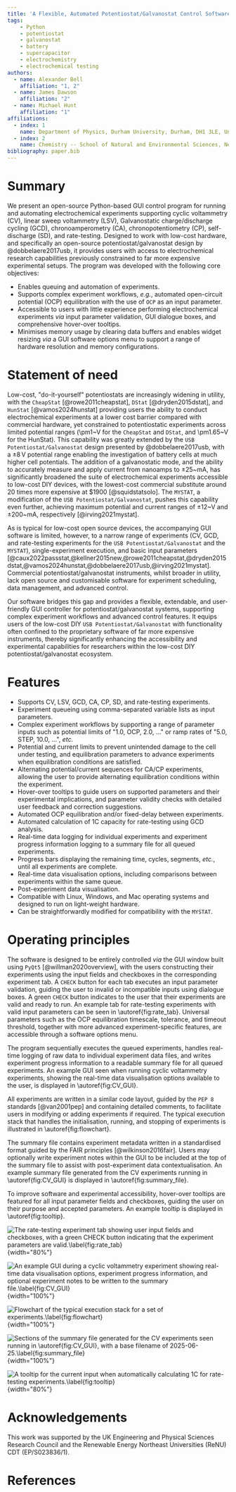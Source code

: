 ```yaml
---
title: 'A Flexible, Automated Potentiostat/Galvanostat Control Software for Electrochemical Testing'
tags:
    - Python
    - potentiostat
    - galvanostat
    - battery
    - supercapacitor
    - electrochemistry
    - electrochemical testing
authors:
  - name: Alexander Bell
    affiliation: "1, 2"
  - name: James Dawson
    affiliation: "2"
  - name: Michael Hunt
    affiliation: "1"
affiliations:
  - index: 1
    name: Department of Physics, Durham University, Durham, DH1 3LE, United Kingdom
  - index: 2
    name: Chemistry -- School of Natural and Environmental Sciences, Newcastle University, Newcastle upon Tyne, United Kingdom
bibliography: paper.bib
---
```


# Summary
We present an open-source Python-based GUI control program for running and automating electrochemical experiments supporting cyclic voltammetry (CV), linear sweep voltammetry (LSV), Galvanostatic charge/discharge cycling (GCD), chronoamperometry (CA), chronopotentiometry (CP), self-discharge (SD), and rate-testing. Designed to work with low-cost hardware, and specifically an open-source potentiostat/galvanostat design by @dobbelaere2017usb, it provides users with access to electrochemical research capabilities previously constrained to far more expensive experimental setups. The program was developed with the following core objectives:

- Enables queuing and automation of experiments.
- Supports complex experiment workflows, *e.g.*, automated open-circuit potential (OCP) equilibration with the use of `OCP` as an input parameter.
- Accessible to users with little experience performing electrochemical experiments *via* input parameter validation, GUI dialogue boxes, and comprehensive hover-over tooltips.
- Minimises memory usage by clearing data buffers and enables widget resizing *via* a GUI software options menu to support a range of hardware resolution and memory configurations.

# Statement of need
Low-cost, "do-it-yourself" potentiostats are increasingly widening in utility, with the `CheapStat` [@rowe2011cheapstat], `DStat` [@dryden2015dstat], and `HunStat` [@vamos2024hunstat] providing users the ability to conduct electrochemical experiments at a lower cost barrier compared with commercial hardware, yet constrained to potentiostatic experiments across limited potential ranges (\pm1~V for the `CheapStat` and `DStat`, and \pm1.65~V for the HunStat). This capability was greatly extended by the `USB Potentiostat/Galvanostat` design presented by @dobbelaere2017usb, with a $\pm 8\,\mathrm{V}$ potential range enabling the investigation of battery cells at much higher cell potentials. The addition of a galvanostatic mode, and the ability to accurately measure and apply current from nanoamps to $\pm$25~mA, has significantly broadened the suite of electrochemical experiments accessible to low-cost DIY devices, with the lowest-cost commercial substitute around 20 times more expensive at \$1900 [@squidstatsolo]. The `MYSTAT`, a modification of the `USB Potentiostat/Galvanostat`, pushes this capability even further, achieving maximum potential and current ranges of $\pm$12~V and $\pm$200~mA, respectively [@irving2021mystat].

As is typical for low-cost open source devices, the accompanying GUI software is limited, however, to a narrow range of experiments (CV, GCD, and rate-testing experiments for the `USB Potentiostat/Galvanostat` and the `MYSTAT`), single-experiment execution, and basic input parameters [@caux2022passstat,@kellner2015new,@rowe2011cheapstat,@dryden2015dstat,@vamos2024hunstat,@dobbelaere2017usb,@irving2021mystat]. Commercial potentiostat/galvanostat instruments, whilst broader in utility, lack open source and customisable software for experiment scheduling, data management, and advanced control. 

Our software bridges this gap and provides a flexible, extendable, and user-friendly GUI controller for potentiostat/galvanostat systems, supporting complex experiment workflows and advanced control features. It equips users of the low-cost DIY `USB Potentiostat/Galvanostat` with functionality often confined to the proprietary software of far more expensive instruments, thereby significantly enhancing the accessibility and experimental capabilities for researchers within the low-cost DIY potentiostat/galvanostat ecosystem.

# Features
- Supports CV, LSV, GCD, CA, CP, SD, and rate-testing experiments.
- Experiment queueing using comma-separated variable lists as input parameters.
- Complex experiment workflows by supporting a range of parameter inputs such as potential limits of "1.0, OCP, 2.0, ..." or ramp rates of "5.0, STEP, 10.0, ...", *etc.*
- Potential and current limits to prevent unintended damage to the cell under testing, and equilibration parameters to advance experiments when equilibration conditions are satisfied.
- Alternating potential/current sequences for CA/CP experiments, allowing the user to provide alternating equilibration conditions within the experiment.
- Hover-over tooltips to guide users on supported parameters and their experimental implications, and parameter validity checks with detailed user feedback and correction suggestions.
- Automated OCP equilibration and/or fixed-delay between experiments.
- Automated calculation of 1C capacity for rate-testing using GCD analysis.
- Real-time data logging for individual experiments and experiment progress information logging to a summary file for all queued experiments.
- Progress bars displaying the remaining time, cycles, segments, *etc.*, until all experiments are complete.
- Real-time data visualisation options, including comparisons between experiments within the same queue.
- Post-experiment data visualisation.
- Compatible with Linux, Windows, and Mac operating systems and designed to run on light-weight hardware.
- Can be straightforwardly modified for compatibility with the `MYSTAT`.

# Operating principles
The software is designed to be entirely controlled *via* the GUI window built using `PyQt5` [@willman2020overview], with the users constructing their experiments using the input fields and checkboxes in the corresponding experiment tab. A `CHECK` button for each tab executes an input parameter validation, guiding the user to invalid or incompatible inputs using dialogue boxes. A green `CHECK` button indicates to the user that their experiments are valid and ready to run. An example tab for rate-testing experiments with valid input parameters can be seen in \autoref{fig:rate_tab}. Universal parameters such as the OCP equilibration timescale, tolerance, and timeout threshold, together with more advanced experiment-specific features, are accessible through a software options menu.

The program sequentially executes the queued experiments, handles real-time logging of raw data to individual experiment data files, and writes experiment progress information to a readable summary file for all queued experiments. An example GUI seen when running cyclic voltammetry experiments, showing the real-time data visualisation options available to the user, is displayed in \autoref{fig:CV_GUI}.

All experiments are written in a similar code layout, guided by the `PEP 8` standards [@van2001pep] and containing detailed comments, to facilitate users in modifying or adding experiments if required. The typical execution stack that handles the initialisation, running, and stopping of experiments is illustrated in \autoref{fig:flowchart}.

The summary file contains experiment metadata written in a standardised format guided by the FAIR principles [@wilkinson2016fair]. Users may optionally write experiment notes within the GUI to be included at the top of the summary file to assist with post-experiment data contextualisation. An example summary file generated from the CV experiments running in \autoref{fig:CV_GUI} is displayed in \autoref{fig:summary_file}.

To improve software and experimental accessibility, hover-over tooltips are featured for all input parameter fields and checkboxes, guiding the user on their purpose and accepted parameters. An example tooltip is displayed in \autoref{fig:tooltip}.

![The rate-testing experiment tab showing user input fields and checkboxes, with a green `CHECK` button indicating that the experiment parameters are valid.\label{fig:rate_tab}](figures/rate_tab.png){width="80%"}

![An example GUI during a cyclic voltammetry experiment showing real-time data visualisation options, experiment progress information, and optional experiment notes to be written to the summary file.\label{fig:CV_GUI}](figures/CV_GUI.png){width="100%"}

![Flowchart of the typical execution stack for a set of experiments.\label{fig:flowchart}](figures/flowchart_mainloop.png){width="100%"}

![Sections of the summary file generated for the CV experiments seen running in \autoref{fig:CV_GUI}, with a base filename of `2025-06-25`.\label{fig:summary_file}](figures/summary_file.png){width="100%"}

![A tooltip for the current input when automatically calculating 1C for rate-testing experiments.\label{fig:tooltip}](figures/tooltip.png){width="80%"}

# Acknowledgements
This work was supported by the UK Engineering and Physical Sciences Research Council and the Renewable Energy Northeast Universities (ReNU) CDT (EP/S023836/1).

# References
